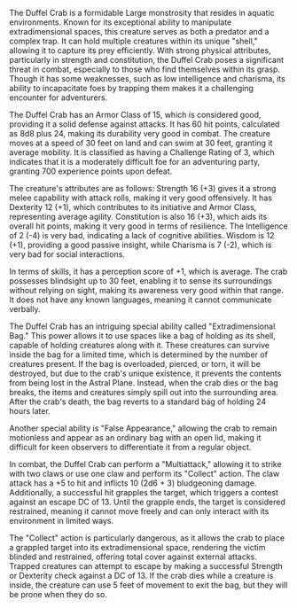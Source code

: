 The Duffel Crab is a formidable Large monstrosity that resides in aquatic environments. Known for its exceptional ability to manipulate extradimensional spaces, this creature serves as both a predator and a complex trap. It can hold multiple creatures within its unique "shell," allowing it to capture its prey efficiently. With strong physical attributes, particularly in strength and constitution, the Duffel Crab poses a significant threat in combat, especially to those who find themselves within its grasp. Though it has some weaknesses, such as low intelligence and charisma, its ability to incapacitate foes by trapping them makes it a challenging encounter for adventurers.

The Duffel Crab has an Armor Class of 15, which is considered good, providing it a solid defense against attacks. It has 60 hit points, calculated as 8d8 plus 24, making its durability very good in combat. The creature moves at a speed of 30 feet on land and can swim at 30 feet, granting it average mobility. It is classified as having a Challenge Rating of 3, which indicates that it is a moderately difficult foe for an adventuring party, granting 700 experience points upon defeat.

The creature's attributes are as follows: Strength 16 (+3) gives it a strong melee capability with attack rolls, making it very good offensively. It has Dexterity 12 (+1), which contributes to its initiative and Armor Class, representing average agility. Constitution is also 16 (+3), which aids its overall hit points, making it very good in terms of resilience. The Intelligence of 2 (-4) is very bad, indicating a lack of cognitive abilities. Wisdom is 12 (+1), providing a good passive insight, while Charisma is 7 (-2), which is very bad for social interactions.

In terms of skills, it has a perception score of +1, which is average. The crab possesses blindsight up to 30 feet, enabling it to sense its surroundings without relying on sight, making its awareness very good within that range. It does not have any known languages, meaning it cannot communicate verbally.

The Duffel Crab has an intriguing special ability called "Extradimensional Bag." This power allows it to use spaces like a bag of holding as its shell, capable of holding creatures along with it. These creatures can survive inside the bag for a limited time, which is determined by the number of creatures present. If the bag is overloaded, pierced, or torn, it will be destroyed, but due to the crab's unique existence, it prevents the contents from being lost in the Astral Plane. Instead, when the crab dies or the bag breaks, the items and creatures simply spill out into the surrounding area. After the crab's death, the bag reverts to a standard bag of holding 24 hours later.

Another special ability is "False Appearance," allowing the crab to remain motionless and appear as an ordinary bag with an open lid, making it difficult for keen observers to differentiate it from a regular object.

In combat, the Duffel Crab can perform a "Multiattack," allowing it to strike with two claws or use one claw and perform its "Collect" action. The claw attack has a +5 to hit and inflicts 10 (2d6 + 3) bludgeoning damage. Additionally, a successful hit grapples the target, which triggers a contest against an escape DC of 13. Until the grapple ends, the target is considered restrained, meaning it cannot move freely and can only interact with its environment in limited ways.

The "Collect" action is particularly dangerous, as it allows the crab to place a grappled target into its extradimensional space, rendering the victim blinded and restrained, offering total cover against external attacks. Trapped creatures can attempt to escape by making a successful Strength or Dexterity check against a DC of 13. If the crab dies while a creature is inside, the creature can use 5 feet of movement to exit the bag, but they will be prone when they do so.